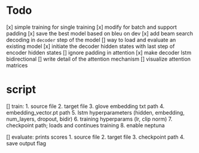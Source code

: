 # Todo
[x] simple training for single training
[x] modify for batch and support padding
[x] save the best model based on bleu on dev
[x] add beam search decoding in `decoder` step of the model
[] way to load and evaluate an existing model
[x] initiate the decoder hidden states with last step of encoder hidden states
[] ignore padding in attention
[x] make decoder lstm bidirectional
[] write detail of the attention mechanism
[] visualize attention matrices


# script
[] train:
    1. source file
    2. target file
    3. glove embedding txt path
    4. embedding_vector.pt path
    5. lstm hyperparameters (hidden, embedding, num_layers, dropout, bidir)
    6. training hyperparams (lr, clip norm)
    7. checkpoint path; loads and continues training
    8. enable neptuna

[] evaluate: prints scores
    1. source file
    2. target file
    3. checkpoint path
    4. save output flag

    
    